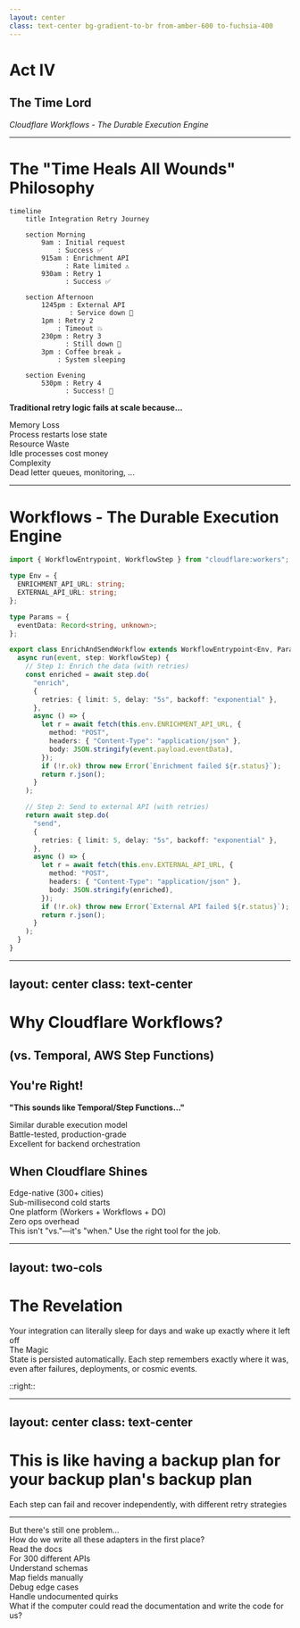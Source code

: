 ```yaml
---
layout: center
class: text-center bg-gradient-to-br from-amber-600 to-fuchsia-400
---
```


# Act IV

## The Time Lord

_Cloudflare Workflows - The Durable Execution Engine_

<!-- speaker:
"Act Four: The Time Lord."
We're going to solve the reliability problem — how do you make integrations that can survive anything?
Tone: Shifting to resilience and durability.
Transition: "Remember that 6-hour retry question? Let's solve it..."
-->

---

# The "Time Heals All Wounds" Philosophy

<div class="mb-4 flex justify-center">

```mermaid {theme: 'dark', scale: 0.5}
timeline
    title Integration Retry Journey

    section Morning
        9am : Initial request
            : Success ✅
        915am : Enrichment API
              : Rate limited ⚠️
        930am : Retry 1
              : Success ✅

    section Afternoon
        1245pm : External API
               : Service down 🔴
        1pm : Retry 2
            : Timeout 💥
        230pm : Retry 3
              : Still down 🔴
        3pm : Coffee break ☕
            : System sleeping

    section Evening
        530pm : Retry 4
              : Success! 🎉
```

</div>

<v-click>

**Traditional retry logic fails at scale because...**

</v-click>

<div class="grid grid-cols-3 gap-4 mt-2">

<div v-click="2" class="p-4 bg-slate-100 dark:bg-slate-800 rounded-lg">
<div class="font-bold"><tabler-database class="inline-block" /> Memory Loss</div>
<div class="text-sm">Process restarts lose state</div>
</div>

<div v-click="3" class="p-4 bg-amber-100 dark:bg-amber-600 rounded-lg">
<div class="font-bold"><tabler-coin class="inline-block" /> Resource Waste</div>
<div class="text-sm">Idle processes cost money</div>
</div>

<div v-click="4" class="p-4 bg-indigo-100 dark:bg-indigo-600 rounded-lg">
<div class="font-bold"><tabler-flame class="inline-block" /> Complexity</div>
<div class="text-sm">Dead letter queues, monitoring, ...</div>
</div>

</div>

<!-- speaker:
"Remember that 6-hour retry question? Let me tell you a true story."
"9am: Integration starts. First step succeeds. Second step hits the enrichment API — rate limited."
"9:15am: First retry. Succeeds. Great."
"12:45pm: External API call. Service is down. Full outage."
"1pm: Retry. Timeout. 2:30pm: Retry. Still down. 3pm: Retry. Still down."
"Your traditional retry logic? It's been holding a connection open for 3 hours. Burning CPU. Keeping a pod alive. Costing money."
"Or worse — something restarted your pod. State is gone. You start from scratch."
"5:30pm: Finally succeeds. But half the time, you've lost state and had to start over."
Pause: "Memory loss. Resource waste. Complexity. And you're paying for it the whole time."
Tone: This is the daily reality of distributed systems.
Transition: "Workflows solve this in a way that feels impossible..."
-->

---

# Workflows - The Durable Execution Engine

```typescript {all|14-29|31-46}{maxHeight:'420px'}
import { WorkflowEntrypoint, WorkflowStep } from "cloudflare:workers";

type Env = {
  ENRICHMENT_API_URL: string;
  EXTERNAL_API_URL: string;
};

type Params = {
  eventData: Record<string, unknown>;
};

export class EnrichAndSendWorkflow extends WorkflowEntrypoint<Env, Params> {
  async run(event, step: WorkflowStep) {
    // Step 1: Enrich the data (with retries)
    const enriched = await step.do(
      "enrich",
      {
        retries: { limit: 5, delay: "5s", backoff: "exponential" },
      },
      async () => {
        let r = await fetch(this.env.ENRICHMENT_API_URL, {
          method: "POST",
          headers: { "Content-Type": "application/json" },
          body: JSON.stringify(event.payload.eventData),
        });
        if (!r.ok) throw new Error(`Enrichment failed ${r.status}`);
        return r.json();
      }
    );

    // Step 2: Send to external API (with retries)
    return await step.do(
      "send",
      {
        retries: { limit: 5, delay: "5s", backoff: "exponential" },
      },
      async () => {
        let r = await fetch(this.env.EXTERNAL_API_URL, {
          method: "POST",
          headers: { "Content-Type": "application/json" },
          body: JSON.stringify(enriched),
        });
        if (!r.ok) throw new Error(`External API failed ${r.status}`);
        return r.json();
      }
    );
  }
}
```

<!-- speaker:
"Here's the code. And I want you to notice what's NOT in this code."
"Step 1: Enrich the data. 5 retries, 5 second delay, exponential backoff."
"Step 2: Send to external API. 5 retries, 5 second delay, exponential backoff."
"Now here's what's not here: No database calls to persist state. No Redis to track progress. No 'save checkpoint' logic."
"The step.do() call? That's it. That's the whole magic."
"If Step 1 fails, it retries. If it succeeds, that result is persisted automatically. Step 2 never re-runs Step 1."
"If your whole Worker gets redeployed mid-execution? Doesn't matter. The state is in Cloudflare's durable storage."
"If Salesforce is down for 6 hours? The workflow sleeps. Doesn't cost you anything. Wakes up when it's time to retry."
Pause: "You wrote 'await step.do()' and got Netflix-grade orchestration."
Tone: This is almost too good to be true. But it is true.
Transition: "Now I know what some of you are thinking..."
-->

---
layout: center
class: text-center
---

# Why Cloudflare Workflows?
## (vs. Temporal, AWS Step Functions)

<div class="max-w-4xl mx-auto">
<div class="grid grid-cols-2 gap-16 mt-16 text-left">

<div>

## <tabler-circle-check class="inline-block text-green-500" /> You're Right!

**"This sounds like Temporal/Step Functions..."**

<div class="mt-6 space-y-3">

<div class="p-3 bg-blue-100 dark:bg-blue-800 rounded text-sm">
Similar durable execution model
</div>

<div class="p-3 bg-blue-100 dark:bg-blue-800 rounded text-sm">
Battle-tested, production-grade
</div>

<div class="p-3 bg-emerald-100 dark:bg-emerald-600 rounded text-sm font-bold">
<tabler-circle-check class="inline-block text-green-500" /> Excellent for backend orchestration
</div>

</div>

</div>

<div>

## <tabler-sparkles class="inline-block text-yellow-400" /> When Cloudflare Shines

<div class="mt-6 space-y-3">

<div class="p-3 bg-purple-100 dark:bg-violet-500 rounded text-sm">
<tabler-world class="inline-block" /> Edge-native (300+ cities)
</div>

<div class="p-3 bg-purple-100 dark:bg-violet-500 rounded text-sm">
<tabler-bolt class="inline-block" /> Sub-millisecond cold starts
</div>

<div class="p-3 bg-purple-100 dark:bg-violet-500 rounded text-sm">
<tabler-plug class="inline-block" /> One platform (Workers + Workflows + DO)
</div>

<div class="p-3 bg-purple-100 dark:bg-violet-500 rounded text-sm">
<tabler-settings class="inline-block" /> Zero ops overhead
</div>

</div>

</div>

</div>

<div class="mt-8 text-sm opacity-75 italic">
This isn't "vs."—it's "when." Use the right tool for the job.
</div>

</div>

<!-- speaker:
"Why Cloudflare Workflows? I know what some of you are thinking: 'This sounds like Temporal or AWS Step Functions.'"
"And you're absolutely right. They share a similar durable execution model. And that's a compliment! Temporal and Step Functions are battle-tested, production-grade tools."
"This isn't a 'versus' conversation. It's a 'when' conversation."
"Temporal is excellent for orchestrating long-running backend processes—multi-day workflows coordinating dozens of microservices. Step Functions shine for serverless workflows in AWS ecosystems."
"Cloudflare Workflows excel at a specific use case: edge-native API integrations."
Point to the right column: "Edge-native means your workflow runs in the same 300+ cities where your Workers already run. No separate orchestration layer in a different region."
"Sub-millisecond cold starts because you're already at the edge. No container spin-up time."
"Tight integration—one platform. You're not stitching together Workers + a separate orchestration service. It's all Cloudflare."
"Cost model optimized for what we're doing: high-volume, short-lived integration tasks. Temporal's pricing makes sense for long-running workflows. This is purpose-built for API glue."
"And zero ops. You're not managing Temporal clusters or configuring Step Functions state machines across regions."
Pause: "Use the right tool for the job. If you're orchestrating complex backend processes, Temporal is phenomenal. If you're building edge-native API integrations? This is your tool."
Tone: Respectful of alternatives, confident in the use case fit.
Transition: "Alright, let me show you what this actually looks like in a timeline..."
-->

---
layout: two-cols
---

# The Revelation

<div class="text-center text-2xl mb-12">
Your integration can literally sleep for days and wake up exactly where it left off
</div>

<v-click>

<div class="mt-8 p-6 bg-blue-100 dark:bg-blue-800 rounded-lg">
<div class="font-bold text-lg mb-2"><tabler-brain class="inline-block" /> The Magic</div>
State is persisted automatically. Each step remembers exactly where it was, even after failures, deployments, or cosmic events.
</div>

</v-click>

::right::

<script setup>
const workflowDiagram = `
vars: {
  d2-config: {
    layout-engine: elk
  }
}

start: {
  shape: oval
  style: { fill: '#10B981' }
}

step1: {
  label: Enrich Data
  shape: rectangle
}

sleep1: {
  label: 💤 Sleep 5s
  shape: hexagon
  style: { fill: '#F59E0B' }
}

step2: {
  label: Send to API
  shape: rectangle
}

sleep2: {
  label: 💤 Sleep 6 hours
  shape: hexagon
  style: { fill: '#F59E0B' }
}

success: {
  shape: oval
  style: { fill: '#10B981' }
}

fail1: {
  label: Rate Limited
  shape: diamond
  style: { fill: '#EF4444' }
}

fail2: {
  label: Service Down
  shape: diamond
  style: { fill: '#EF4444' }
}

start -> step1
step1 -> fail1: ❌
fail1 -> sleep1: Retry
sleep1 -> step1
step1 -> step2: ✅
step2 -> fail2: ❌
fail2 -> sleep2: Retry
sleep2 -> step2
step2 -> success: ✅

scenarios: {
  step1_executing: {
    step1.style: {
      fill: '#3B82F6'
      stroke: '#1E40AF'
      stroke-width: 3
    }
    start.style.opacity: 0.3
  }

  step1_fails: {
    step1.style.opacity: 0.3
    fail1.style: {
      fill: '#DC2626'
      stroke: '#991B1B'
      stroke-width: 3
    }
    (start -> step1)[0].style.opacity: 0.3
    (step1 -> fail1)[0].style: {
      stroke: '#DC2626'
      stroke-width: 3
    }
  }

  sleeping_retry1: {
    step1.style.opacity: 0.3
    fail1.style.opacity: 0.3
    sleep1.style: {
      fill: '#F59E0B'
      stroke: '#D97706'
      stroke-width: 3
    }
    (step1 -> fail1)[0].style.opacity: 0.3
    (fail1 -> sleep1)[0].style: {
      stroke: '#F59E0B'
      stroke-width: 3
    }
  }

  step1_success: {
    step1.style: {
      fill: '#10B981'
      stroke: '#059669'
      stroke-width: 3
    }
    fail1.style.opacity: 0.2
    sleep1.style.opacity: 0.2
    (step1 -> step2)[0].style: {
      stroke: '#10B981'
      stroke-width: 3
    }
  }

  step2_executing: {
    step1.style.opacity: 0.3
    step2.style: {
      fill: '#3B82F6'
      stroke: '#1E40AF'
      stroke-width: 3
    }
    fail1.style.opacity: 0.2
    sleep1.style.opacity: 0.2
  }

  step2_fails: {
    step1.style.opacity: 0.3
    step2.style.opacity: 0.3
    fail2.style: {
      fill: '#DC2626'
      stroke: '#991B1B'
      stroke-width: 3
    }
    (step2 -> fail2)[0].style: {
      stroke: '#DC2626'
      stroke-width: 3
    }
    fail1.style.opacity: 0.2
    sleep1.style.opacity: 0.2
  }

  sleeping_6hours: {
    step1.style.opacity: 0.2
    step2.style.opacity: 0.3
    fail2.style.opacity: 0.3
    sleep2.style: {
      fill: '#F59E0B'
      stroke: '#D97706'
      stroke-width: 3
    }
    (fail2 -> sleep2)[0].style: {
      stroke: '#F59E0B'
      stroke-width: 3
    }
    fail1.style.opacity: 0.2
    sleep1.style.opacity: 0.2
  }

  final_success: {
    step1.style.opacity: 0.3
    step2.style: {
      fill: '#10B981'
      stroke: '#059669'
      stroke-width: 2
    }
    success.style: {
      fill: '#10B981'
      stroke: '#059669'
      stroke-width: 3
    }
    (step2 -> success)[0].style: {
      stroke: '#10B981'
      stroke-width: 3
    }
    fail1.style.opacity: 0.2
    sleep1.style.opacity: 0.2
    fail2.style.opacity: 0.2
    sleep2.style.opacity: 0.2
  }
}`
</script>

<D2Diagram
  :code="workflowDiagram"
  class="mx-auto"
  :scale="0.45"
  :target="'*'"
  :animateInterval="2000"
/>

<!-- speaker:
"Your integration can literally sleep for days and wake up exactly where it left off."
"I need you to understand how insane this is."
Point to the diagram: "Step 1 hits rate limit. Sleeps 5 seconds. Wakes up, retries, succeeds."
"Step 2 hits service down. Sleeps 6 hours. Not 'holds a connection'. Not 'burns CPU'. Sleeps."
"The workflow doesn't exist during those 6 hours. No memory. No CPU. No cost."
"6 hours later: wakes up, retries, succeeds."
"The magic: state is persisted automatically. The workflow is reconstructed from durable storage when it's time to wake up."
"You can deploy new code during those 6 hours. The workflow picks up with the NEW code."
Tone: Let this sink in. This is a paradigm shift.
Transition: "This is like having a backup plan for your backup plan's backup plan..."
-->

---
layout: center
class: text-center
---

# This is like having a backup plan for your backup plan's backup plan

<div class="mt-8 text-xl opacity-75">
Each step can fail and recover independently, with different retry strategies
</div>

<!-- speaker:
"This is like having a backup plan for your backup plan's backup plan."
"Each step can fail and recover independently. Step 1's retry strategy can be different from Step 2's."
"Step 1 might retry every 5 seconds. Step 2 might retry every hour."
"They don't care about each other. They're composed, but isolated."
"And here's the kicker: this works for workflows that run for DAYS. Weeks even."
"I've seen workflows that orchestrate month-long business processes. They just... sleep. And wake up when they need to."
"And for the ops team that gets paged at 3am when integrations break? This is your peace of mind. Workflows don't need you to babysit them. They don't need you to manually restart failed jobs or clear stuck queues. They self-heal. You sleep."
Tone: This is the power of true durable execution, with real operational benefits.
Transition: "But there's still one problem. We solved HOW to run integrations reliably. But we haven't solved the question of WHO writes all these adapters..."
-->

---

<div class="text-center mb-12">

<div class="text-xl mb-6">
But there's still one problem...
</div>

<div class="text-2xl mb-8">
How do we write all these adapters in the first place? <tabler-help-circle class="inline-block" />
</div>

</div>

<div class="grid grid-cols-3 gap-6 mb-8">

<div v-click="1" class="p-6 bg-violet-100 dark:bg-violet-500 rounded-lg text-center">
<tabler-book-2 class="text-2xl mb-2" />
<div class="font-bold">Read the docs</div>
<div class="text-sm">For 300 different APIs</div>
</div>

<div v-click="2" class="p-6 bg-emerald-100 dark:bg-emerald-500 rounded-lg text-center">
<tabler-search class="text-2xl mb-2" />
<div class="font-bold">Understand schemas</div>
<div class="text-sm">Map fields manually</div>
</div>

<div v-click="3" class="p-6 bg-rose-100 dark:bg-rose-500 rounded-lg text-center">
<tabler-bug class="text-2xl mb-2" />
<div class="font-bold">Debug edge cases</div>
<div class="text-sm">Handle undocumented quirks</div>
</div>

</div>

<v-click at="4">

<div class="text-center text-2xl">
What if the computer could read the documentation and write the code for us? <tabler-robot class="inline-block" />
</div>

</v-click>

<!-- speaker:
"But there's still one problem."
"We've got Workers for Platforms — customers can upload adapters. We've got Workflows — they run reliably forever."
"But somebody still has to WRITE these adapters."
Show the three challenges: "Read the docs for 300 different APIs. Understand 300 different schemas. Debug 300 different sets of undocumented quirks."
"Even if customers write their own adapters, they still have to read Stripe's 500-page API docs."
"They still have to figure out that Salesforce has 14 different ways to represent a date and which one you actually need."
Ask the question slowly: "What if... the computer could read the documentation and write the code for us?"
Let that question hang. Let the implication sink in.
Tone: This is the final piece of the puzzle.
Transition: "This is where AI stops being hype and starts being incredibly useful..."
-->
